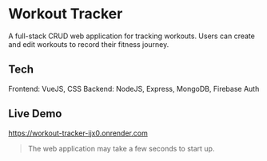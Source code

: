 # Workout Tracker

A full-stack CRUD web application for tracking workouts. Users can create and edit workouts to record their fitness journey. 

## Tech
Frontend: VueJS, CSS
Backend: NodeJS, Express, MongoDB, Firebase Auth

## Live Demo
https://workout-tracker-ijx0.onrender.com
> The web application may take a few seconds to start up.
